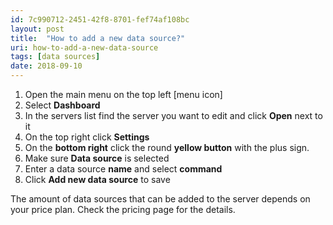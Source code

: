 ```yaml
---
id: 7c990712-2451-42f8-8701-fef74af108bc
layout: post
title:  "How to add a new data source?"
uri: how-to-add-a-new-data-source
tags: [data sources]
date: 2018-09-10
---
```


1.  Open the main menu on the top left \[menu icon\]
2.  Select **Dashboard**
3.  In the servers list find the server you want to edit and click **Open** next to it
4.  On the top right click **Settings**
5.  On the **bottom right** click the round **yellow button** with the plus sign.
6.  Make sure **Data source** is selected
7.  Enter a data source **name** and select **command**
8.  Click **Add new data source** to save

<!--more-->

The amount of data sources that can be added to the server depends on your price plan. Check the pricing page for the details.